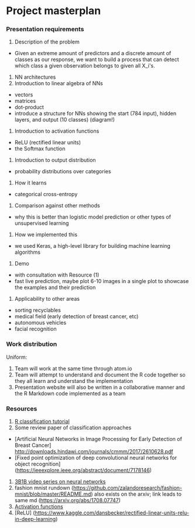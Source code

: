 # Project masterplan
### Presentation requirements
1. Description of the problem
  * Given an extreme amount of predictors and a discrete amount of classes as our response, we want to build a process that can detect which class a given observation belongs to given all X_i's.
1. NN architectures
1. Introduction to linear algebra of NNs
  * vectors
  * matrices
  * dot-product
  * introduce a structure for NNs showing the start (784 input), hidden layers, and output (10 classes) (diagram!)
1. Introduction to activation functions
  * ReLU (rectified linear units)
  * the Softmax function
1. Introduction to output distribution
  * probability distributions over categories
1. How it learns
  * categorical cross-entropy
1. Comparison against other methods
  * why this is better than logistic model prediction or other types of unsupervised learning
1. How we implemented this
  * we used Keras, a high-level library for building machine learning algorithms
1. Demo
  * with consultation with Resource (1)
  * fast live prediction, maybe plot 6-10 images in a single plot to showcase the examples and their prediction
1. Applicability to other areas
  * sorting recyclables
  * medical field (early detection of breast cancer, etc)
  * autonomous vehicles
  * facial recognition
### Work distribution
Uniform:

1. Team will work at the same time through atom.io
1. Team will attempt to understand and document the R code together so they all learn and understand the implementation
1. Presentation website will also be written in a collaborative manner and the R Markdown code implemented as a team

### Resources

1. [R classification tutorial](https://cran.r-project.org/web/packages/keras/vignettes/tutorial_basic_classification.html)
1. Some review paper of classification approaches
  * [Artificial Neural Networks in Image Processing for Early Detection of Breast Cancer] http://downloads.hindawi.com/journals/cmmm/2017/2610628.pdf
  * [Fixed point optimization of deep convolutional neural networks for object recognition] (https://ieeexplore.ieee.org/abstract/document/7178146)
1. [3B1B video series on neural networks](https://www.youtube.com/watch?v=aircAruvnKk&list=PLZHQObOWTQDNU6R1_67000Dx_ZCJB-3pi)
1. fashion mnist rundown (https://github.com/zalandoresearch/fashion-mnist/blob/master/README.md) also exists on the arxiv; link leads to same md (https://arxiv.org/abs/1708.07747)
1. [Activation functions](https://towardsdatascience.com/activation-functions-neural-networks-1cbd9f8d91d6)
1. [ReLU] (https://www.kaggle.com/dansbecker/rectified-linear-units-relu-in-deep-learning)

